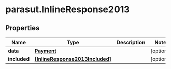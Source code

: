 # parasut.InlineResponse2013

## Properties
Name | Type | Description | Notes
------------ | ------------- | ------------- | -------------
**data** | [**Payment**](Payment.md) |  | [optional] 
**included** | [**[InlineResponse2013Included]**](InlineResponse2013Included.md) |  | [optional] 



